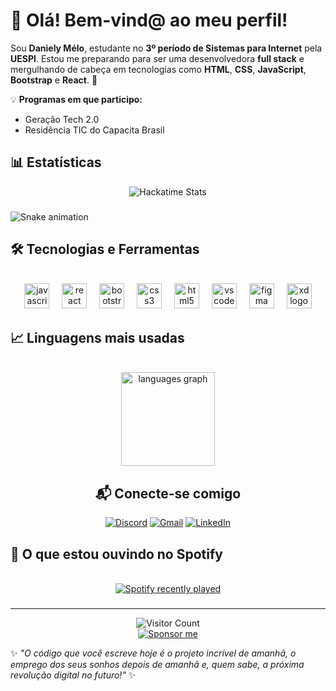 # 👋 Olá! Bem-vind@ ao meu perfil!

Sou **Daniely Mélo**, estudante no **3º período de Sistemas para Internet** pela **UESPI**. Estou me preparando para ser uma desenvolvedora **full stack** e mergulhando de cabeça em tecnologias como **HTML**, **CSS**, **JavaScript**, **Bootstrap** e **React**. 🚀

💡 **Programas em que participo:**
- Geração Tech 2.0
- Residência TIC do Capacita Brasil

  
###
 ## 📊 Estatísticas
<div align="center">
  
![Hackatime Stats](https://github-readme-stats.hackclub.dev/api/wakatime?username=5389&api_domain=hackatime.hackclub.com&theme=rose&custom_title=Hackatime+Stats&layout=compact&cache_seconds=0&langs_count=8)

</div>
<!-- ### GitHub Contributions Graph
  <div align="center">
      <img src="https://github-profile-trophy.vercel.app/?username=daniolivem&theme=radical&no-frame=true&margin-w=4" alt="Troféus GitHub" />
  </div>
  <hr>
  <div align="center">
      <img src="https://ghchart.rshah.org/daniolivem" alt="Contribuições GitHub" />
  </div>



<div align="center">
    <img src="https://github-profile-summary-cards.vercel.app/api/cards/profile-details?username=daniolivem&theme=radical" alt="Dani Oliveira's GitHub Achievements" />
</div>
-->

###

<img src="https://raw.githubusercontent.com/daniolivem/daniolivem/output/snake.svg" alt="Snake animation" />

###

<!-- Outros elementos abaixo -->

###
## 🛠️ Tecnologias e Ferramentas
<br clear="both">

<div align="center">
  <img src="https://cdn.jsdelivr.net/gh/devicons/devicon/icons/javascript/javascript-original.svg" height="40" alt="javascript logo"  />
  <img width="12" />
  <img src="https://cdn.jsdelivr.net/gh/devicons/devicon/icons/react/react-original.svg" height="40" alt="react logo"  />
  <img width="12" />
  <img src="https://cdn.jsdelivr.net/gh/devicons/devicon/icons/bootstrap/bootstrap-original.svg" height="40" alt="bootstrap logo"  />
  <img width="12" />
  <img src="https://cdn.jsdelivr.net/gh/devicons/devicon/icons/css3/css3-original.svg" height="40" alt="css3 logo"  />
  <img width="12" />
  <img src="https://cdn.jsdelivr.net/gh/devicons/devicon/icons/html5/html5-original.svg" height="40" alt="html5 logo"  />
  <img width="12" />
  <img src="https://cdn.jsdelivr.net/gh/devicons/devicon/icons/vscode/vscode-original.svg" height="40" alt="vscode logo"  />
  <img width="12" />
  <img src="https://cdn.jsdelivr.net/gh/devicons/devicon/icons/figma/figma-original.svg" height="40" alt="figma logo"  />
  <img width="12" />
  <img src="https://cdn.jsdelivr.net/gh/devicons/devicon/icons/xd/xd-plain.svg" height="40" alt="xd logo"  />
</div>

###
## 📈 Linguagens mais usadas
<br clear="both">

<div align="center">
  <img src="https://github-readme-stats.vercel.app/api/top-langs?username=daniolivem&locale=en&hide_title=false&layout=compact&card_width=320&langs_count=10&theme=dark&hide_border=true&order=2" height="150" alt="languages graph"  />
</div>

 <div align="center">

   
 ###  
## 📬 Conecte-se comigo
   
[![Discord](https://img.shields.io/badge/Discord-7289DA?style=flat-square&logo=discord&logoColor=white)](https://discordapp.com/users/688916004377460799)
[![Gmail](https://img.shields.io/badge/Gmail-D14836?style=flat-square&logo=gmail&logoColor=white)](mailto:dani.melo.projetos@gmail.com)
[![LinkedIn](https://img.shields.io/badge/LinkedIn-0A66C2?style=flat-square&logo=linkedin&logoColor=white)](https://br.linkedin.com/in/daniely-m%C3%A9lo-6a1a2b352)
   
   </div>

###
## 🎵 O que estou ouvindo no Spotify
<br clear="both">

<div align="center">
  <a href="https://open.spotify.com/user/zfvsz8sfr7gwsrp14ilzrfuxr">
    <img src="https://spotify-recently-played-readme.vercel.app/api?user=zfvsz8sfr7gwsrp14ilzrfuxr&count=3" alt="Spotify recently played"  />
  </a>
</div>

###

 
 <hr>
 
<div align="center">
    <img src="https://visitor-badge.laobi.icu/badge?page_id=daniolivem.daniolivem" alt="Visitor Count" />
</div>



<div align="center">
    <a href="https://github.com/sponsors/daniolivem">
        <img src="https://img.shields.io/badge/Sponsor-%40daniolivem-blue?style=flat&logo=github" alt="Sponsor me" />
    </a>
</div>



✨ *"O código que você escreve hoje é o projeto incrível de amanhã, o emprego dos seus sonhos depois de amanhã e, quem sabe, a próxima revolução digital no futuro!"* ✨

<!--
**daniolivem/daniolivem** is a ✨ _special_ ✨ repository because its `README.md` (this file) appears on your GitHub profile.

Here are some ideas to get you started:

- 🔭 I’m currently working on ...
- 🌱 I’m currently learning ...
- 👯 I’m looking to collaborate on ...
- 🤔 I’m looking for help with ...
- 💬 Ask me about ...
- 📫 How to reach me: ...
- 😄 Pronouns: ...
- ⚡ Fun fact: ...
-->
